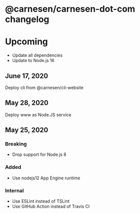 # **@carnesen/carnesen-dot-com** changelog

# Upcoming

- Update all dependencies
- Update to Node.js 16

## June 17, 2020

Deploy cli from @carnesen/cli-website

## May 28, 2020

Deploy www as Node.JS service

## May 25, 2020
### Breaking

- Drop support for Node.js 8
### Added

- Use nodejs12 App Engine runtime
### Internal

- Use ESLint instead of TSLint
- Use GitHub Action instead of Travis CI
